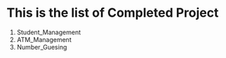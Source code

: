 # This is the list of Completed Project
1. Student_Management 
2. ATM_Management  
3. Number_Guesing

